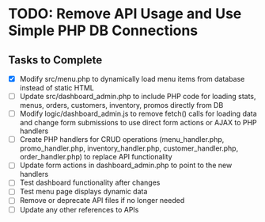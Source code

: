 # TODO: Remove API Usage and Use Simple PHP DB Connections

## Tasks to Complete

- [x] Modify src/menu.php to dynamically load menu items from database instead of static HTML
- [ ] Update src/dashboard_admin.php to include PHP code for loading stats, menus, orders, customers, inventory, promos directly from DB
- [ ] Modify logic/dashboard_admin.js to remove fetch() calls for loading data and change form submissions to use direct form actions or AJAX to PHP handlers
- [ ] Create PHP handlers for CRUD operations (menu_handler.php, promo_handler.php, inventory_handler.php, customer_handler.php, order_handler.php) to replace API functionality
- [ ] Update form actions in dashboard_admin.php to point to the new handlers
- [ ] Test dashboard functionality after changes
- [ ] Test menu page displays dynamic data
- [ ] Remove or deprecate API files if no longer needed
- [ ] Update any other references to APIs

